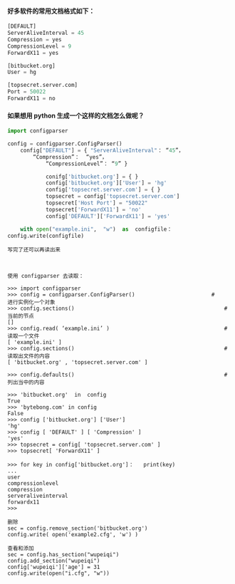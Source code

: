 #### 好多软件的常用文档格式如下：

```python
[DEFAULT]
ServerAliveInterval = 45
Compression = yes
CompressionLevel = 9
ForwardX11 = yes

[bitbucket.org]
User = hg

[topsecret.server.com]
Port = 50022
ForwardX11 = no
```

#### 如果想用 python 生成一个这样的文档怎么做呢？

```python
import configparser

config = configparser.ConfigParser()
	config["DEFAULT"] = { "ServerAliveInterval"： “45”，
		“Compression”：  “yes”，
			“CompressionLevel”： “9” }

			conifg['bitbucket.org'] = { }
			config['bitbucket.org']['User'] = 'hg'
			config['topsecret.server.com'] = { }
			topsecret = config['topsecret.server.com']
			topsecret['Host Port'] = "50022"
			topsecret['ForwardX11'] = 'no'
			config['DEFAULT']['ForwardX11'] = 'yes'

	with open("example.ini",  "w")  as  configfile：
config.write(configfile)
```

	写完了还可以再读出来



	使用 configparser 去读取：

	>>> import configparser
	>>> config = configparser.ConfigParser()                        #       进行实例化一个对象
	>>> config.sections()                                               #       当前的节点
	[]
	>>> config.read( ‘example.ini’ )                                    #          读取一个文件
	[ 'example.ini' ]
	>>> config.sections()                                               #           读取出文件的内容
	[ 'bitbucket.org' , 'topsecret.server.com' ]

	>>> config.defaults()                                               #       列出当中的内容

	>>> 'bitbucket.org'  in  config 
	True
	>>> 'bytebong.com' in config
	False
	>>> config ['bitbucket.org'] ['User']
	'hg'
	>>> config [ 'DEFAULT' ] [ 'Compression' ]
	'yes'
	>>> topsecret = config[ 'topsecret.server.com' ] 
	>>> topsecret[ 'ForwardX11' ]

	>>> for key in config['bitbucket.org']：   print(key)
	...
	user
	compressionlevel
	compression
	serveraliveinterval
	forwardx11
	>>>

	删除
	sec = config.remove_section('bitbucket.org')
	config.write( open('example2.cfg', 'w') )

	查看和添加
	sec = config.has_section("wupeiqi")
	config.add_section("wupeiqi")
	config['wupeiqi']['age'] = 31
	config.write(open("i.cfg", "w"))



